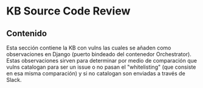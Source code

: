 # KB Source Code Review

## Contenido
Esta sección contiene la KB con vulns las cuales se añaden como observaciones en Django (puerto bindeado del contenedor Orchestrator). Estas observaciones sirven para determinar por medio de comparación 
que vulns catalogan para ser un issue o no pasan el "whitelisting" (que consiste en esa misma comparación) y si no catalogan son enviadas a través de Slack.
